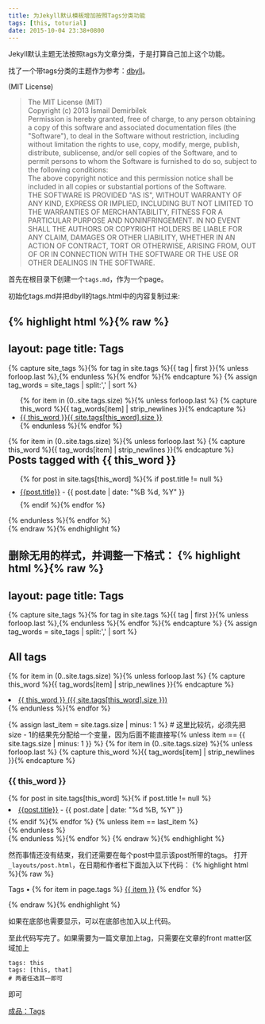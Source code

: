 ```yaml
---
title: 为Jekyll默认模板增加按照Tags分类功能
tags: [this, toturial]
date: 2015-10-04 23:38+0800
---
```


Jekyll默认主题无法按照tags为文章分类，于是打算自己加上这个功能。

找了一个带tags分类的主题作为参考：[dbyll](https://github.com/dbtek/dbyll/blob/master/tags.html)。

(MIT License)

> The MIT License (MIT)  
  Copyright (c) 2013 İsmail Demirbilek  
  Permission is hereby granted, free of charge, to any person obtaining a copy of
  this software and associated documentation files (the "Software"), to deal in
  the Software without restriction, including without limitation the rights to
  use, copy, modify, merge, publish, distribute, sublicense, and/or sell copies of
  the Software, and to permit persons to whom the Software is furnished to do so,
  subject to the following conditions:  
  The above copyright notice and this permission notice shall be included in all
  copies or substantial portions of the Software.  
  THE SOFTWARE IS PROVIDED "AS IS", WITHOUT WARRANTY OF ANY KIND, EXPRESS OR
  IMPLIED, INCLUDING BUT NOT LIMITED TO THE WARRANTIES OF MERCHANTABILITY, FITNESS
  FOR A PARTICULAR PURPOSE AND NONINFRINGEMENT. IN NO EVENT SHALL THE AUTHORS OR
  COPYRIGHT HOLDERS BE LIABLE FOR ANY CLAIM, DAMAGES OR OTHER LIABILITY, WHETHER
  IN AN ACTION OF CONTRACT, TORT OR OTHERWISE, ARISING FROM, OUT OF OR IN
  CONNECTION WITH THE SOFTWARE OR THE USE OR OTHER DEALINGS IN THE SOFTWARE.
  
首先在根目录下创建一个`tags.md`，作为一个page。

初始化tags.md并把dbyll的tags.html中的内容复制过来:

{% highlight html %}{% raw %}
---
layout: page
title: Tags
---

{% capture site_tags %}{% for tag in site.tags %}{{ tag | first }}{% unless forloop.last %},{% endunless %}{% endfor %}{% endcapture %}
{% assign tag_words = site_tags | split:',' | sort %}

<div class="col-sm-3 col-xs-6">
    <ul class="nav nav-tabs-vertical">
    {% for item in (0..site.tags.size) %}{% unless forloop.last %}
      {% capture this_word %}{{ tag_words[item] | strip_newlines }}{% endcapture %}
      <li>
          <a href="#{{ this_word | replace:' ','-' }}-ref" data-toggle="tab">
            {{ this_word }}<span class="badge pull-right">{{ site.tags[this_word].size }}</span>
         </a>
      </li>
   {% endunless %}{% endfor %}
   </ul>
</div>
<!-- Tab panes -->
<div class="tab-content col-sm-9 col-xs-6">
  {% for item in (0..site.tags.size) %}{% unless forloop.last %}
    {% capture this_word %}{{ tag_words[item] | strip_newlines }}{% endcapture %}
    <div class="tab-pane" id="{{ this_word | replace:' ','-' }}-ref">
      <h2 style="margin-top: 0px">Posts tagged  with {{ this_word }}</h2>
      <ul class="list-unstyled">
        {% for post in site.tags[this_word] %}{% if post.title != null %}
          <li style="line-height: 35px;"><a href="{{ site.BASE_PATH }}{{post.url}}">{{post.title}}</a> <span class="text-muted">- {{ post.date | date: "%B %d, %Y" }}</span></li>
        {% endif %}{% endfor %}
      </ul>
    </div>
  {% endunless %}{% endfor %}
</div>

<div class="clearfix"></div>
{% endraw %}{% endhighlight %}

删除无用的样式，并调整一下格式：
{% highlight html %}{% raw %}
---
layout: page
title: Tags
---

{% capture site_tags %}{% for tag in site.tags %}{{ tag | first }}{% unless forloop.last %},{% endunless %}{% endfor %}{% endcapture %}
{% assign tag_words = site_tags | split:',' | sort %}

All tags
---
{% for item in (0..site.tags.size) %}{% unless forloop.last %}
  {% capture this_word %}{{ tag_words[item] | strip_newlines }}{% endcapture %}
  <li>
      <a href="#{{ this_word | replace:' ','-' }}-ref" data-toggle="tab">
        {{ this_word }} ({{ site.tags[this_word].size }})</span>
     </a>
  </li>
{% endunless %}{% endfor %}
<br />

<!-- Tab panes -->
{% assign last_item = site.tags.size | minus: 1 %} # 这里比较坑，必须先把size - 1的结果先分配给一个变量，因为后面不能直接写{% unless item == {{ site.tags.size | minus: 1 }} %}
{% for item in (0..site.tags.size) %}{% unless forloop.last %}
  {% capture this_word %}{{ tag_words[item] | strip_newlines }}{% endcapture %}
  <div id="{{ this_word | replace:' ','-' }}-ref">
    <h3>{{ this_word }}</h3>
      {% for post in site.tags[this_word] %}{% if post.title != null %}
        <li style="line-height: 30px;"><a href="{{ site.BASE_PATH }}{{post.url}}">{{post.title}}</a> - {{ post.date | date: "%d %B, %Y" }}</li>
      {% endif %}{% endfor %}
      {% unless item == last_item %}
        <br />
      {% endunless %}
  </div>
{% endunless %}{% endfor %}
{% endraw %}{% endhighlight %}

然而事情还没有结束，我们还需要在每个post中显示该post所带的tags。
打开`_layouts/post.html`，在日期和作者栏下面加入以下代码：
{% highlight html %}{% raw %}
<p class="post-meta">Tags • 
{% for item in page.tags %}
  <a href="{{ baseurl }}/tags.html#{{ item }}-ref">{{ item }}</a>
{% endfor %}
</p>
{% endraw %}{% endhighlight %}

如果在底部也需要显示，可以在底部也加入以上代码。

至此代码写完了。如果需要为一篇文章加上tag，只需要在文章的front matter区域加上

    tags: this
    tags: [this, that]
    # 两者任选其一即可
    
即可

[成品：Tags](/tags.html)
